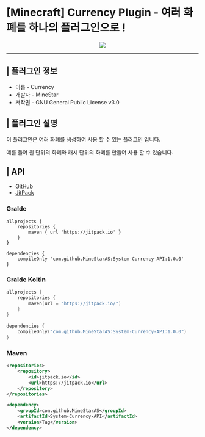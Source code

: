 # [Minecraft] Currency Plugin - 여러 화폐를 하나의 플러그인으로 !

<p align="center">
    <img src="https://www.koreaminecraft.net/files/attach/images/2106929/174/256/003/d9063244c1b8d438c6f817cec6dd6ff5.jpg">
</p>

---

## | 플러그인 정보

* 이름 - Currency
* 개발자 - MineStar
* 저작권 - GNU General Public License v3.0

## | 플러그인 설명

이 플러그인은 여러 화폐를 생성하여 사용 할 수 있는 플러그인 입니다.

예를 들어 원 단위의 화폐와 캐시 단위의 화폐를 만들어 사용 할 수 있습니다.

## | API
* [GitHub](https://github.com/MineStarAS/System-Currency-API)
* [JitPack](https://jitpack.io/#MineStarAS/System-Currency-API)

### Gralde
```gralde
allprojects {
    repositories {
        maven { url 'https://jitpack.io' }
    }
}
    
dependencies {
    compileOnly 'com.github.MineStarAS:System-Currency-API:1.0.0'
}
```

### Gralde Koltin
```kotlin
allprojects {
    repositories {
        maven(url = "https://jitpack.io/")
    }
}
    
dependencies {
    compileOnly("com.github.MineStarAS:System-Currency-API:1.0.0")
}
```
### Maven
```xml
<repositories>
    <repository>
        <id>jitpack.io</id>
        <url>https://jitpack.io</url>
    </repository>
</repositories>

<dependency>
	<groupId>com.github.MineStarAS</groupId>
	<artifactId>System-Currency-API</artifactId>
	<version>Tag</version>
</dependency>
```

